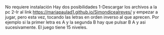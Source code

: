 No requiere instalación Hay dos posibilidades 1-Descargar los archivos a la pc 2-Ir al link https://mariapaulad1.github.io/Simondicealreves/ y empezar a jugar, pero esta vez, tocando las letras en orden inverso al que aprecen.
Por ejemplo si la primer letra es A y la segunda B hay que pulsar B A y asi sucesivamente. El juego tiene 15 niveles.